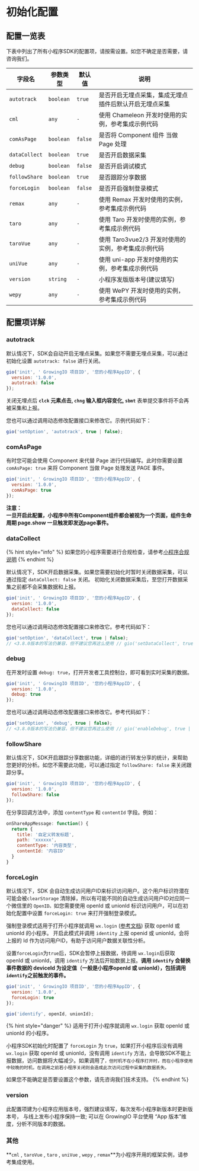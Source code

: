 # 初始化配置

## 配置一览表[​](http://localhost:3000/growingio-sdk-docs/docs/miniprogram/3.8/initSettings#%E9%85%8D%E7%BD%AE%E4%B8%80%E8%A7%88%E8%A1%A8) <a href="#pei-zhi-yi-lan-biao" id="pei-zhi-yi-lan-biao"></a>

下表中列出了所有小程序SDK的配置项，请按需设置。如您不确定是否需要，请咨询我们。

| **字段名**       | **参数类型**  | **默认值** | **说明**                           |
| ------------- | --------- | ------- | -------------------------------- |
| `autotrack`   | `boolean` | `true`  | 是否开启无埋点采集，集成无埋点插件后默认开启无埋点采集      |
| `cml`         | `any`     | `-`     | 使用 Chameleon 开发时使用的实例，参考集成示例代码   |
| `comAsPage`   | `boolean` | `false` | 是否将 Component 组件 当做 Page 处理      |
| `dataCollect` | `boolean` | `true`  | 是否开启数据采集                         |
| `debug`       | `boolean` | `false` | 是否开启调试模式                         |
| `followShare` | `boolean` | `true`  | 是否跟踪分享数据                         |
| `forceLogin`  | `boolean` | `false` | 是否开启强制登录模式                       |
| `remax`       | `any`     | `-`     | 使用 Remax 开发时使用的实例，参考集成示例代码       |
| `taro`        | `any`     | `-`     | 使用 Taro 开发时使用的实例，参考集成示例代码        |
| `taroVue`     | `any`     | `-`     | 使用 Taro3vue2/3 开发时使用的实例，参考集成示例代码 |
| `uniVue`      | `any`     | `-`     | 使用 uni-app 开发时使用的实例，参考集成示例代码     |
| `version`     | `string`  | `-`     | 小程序发版版本号(建议填写)                   |
| `wepy`        | `any`     | `-`     | 使用 WePY 开发时使用的实例，参考集成示例代码        |

## 配置项详解[​](http://localhost:3000/growingio-sdk-docs/docs/miniprogram/3.8/initSettings#%E9%85%8D%E7%BD%AE%E9%A1%B9%E8%AF%A6%E8%A7%A3) <a href="#pei-zhi-xiang-xiang-jie" id="pei-zhi-xiang-xiang-jie"></a>

### autotrack[​](http://localhost:3000/growingio-sdk-docs/docs/miniprogram/3.8/initSettings#autotrack) <a href="#autotrack" id="autotrack"></a>

默认情况下，SDK会自动开启无埋点采集。如果您不需要无埋点采集，可以通过初始化设置 `autotrack: false` 进行关闭。

```javascript
gio('init', ' GrowingIO 项目ID', '您的小程序AppID', {
  version: '1.0.0',
  autotrack: false  
});
```

关闭无埋点后 **`clck` 元素点击, `chng` 输入框内容变化, `sbmt`** 表单提交事件将不会再被采集和上报。

您也可以通过调用动态修改配置接口来修改它。示例代码如下：

```javascript
gio('setOption', 'autotrack', true | false);
```

### comAsPage[​](http://localhost:3000/growingio-sdk-docs/docs/miniprogram/3.8/initSettings#comaspage) <a href="#comaspage" id="comaspage"></a>

有时您可能会使用 Component 来代替 Page 进行代码编写。此时你需要设置 `comAsPage: true` 来将 Component 当做 Page 处理发送 PAGE 事件。

```javascript
gio('init', ' GrowingIO 项目ID', '您的小程序AppID', {
  version: '1.0.0',
  comAsPage: true  
});
```

**注意：**\
**一旦开启此配置，小程序中所有Component组件都会被视为一个页面，组件生命周期 page.show 一旦触发即发送page事件。**

### dataCollect <a href="#datacollect" id="datacollect"></a>

{% hint style="info" %}
如果您的小程序需要进行合规检查，请参考[小程序合规说明](https://docs.growingio.com/v3/developer-manual/sdkintegrated/compliance/xiao-cheng-xu-sdk-he-gui-shuo-ming)
{% endhint %}

默认情况下，SDK开启数据采集。如果您需要初始化时暂时关闭数据采集，可以通过指定 `dataCollect: false` 关闭。 初始化关闭数据采集后，至您打开数据采集之前都不会采集数据和上报。

```javascript
gio('init', ' GrowingIO 项目ID', '您的小程序AppID', {
  version: '1.0.0',
  dataCollect: false  
});
```

您也可以通过调用动态修改配置接口来修改它。参考代码如下：

```javascript
gio('setOption', 'dataCollect', true | false);
// <3.8.0版本的写法仍兼容，但不建议您再这么使用 // gio('setDataCollect', true | false);
```

### debug[​](http://localhost:3000/growingio-sdk-docs/docs/miniprogram/3.8/initSettings#debug) <a href="#debug" id="debug"></a>

在开发时设置 `debug: true`，打开开发者工具控制台，即可看到实时采集的数据。

```javascript
gio('init', ' GrowingIO 项目ID', '您的小程序AppID', {
  version: '1.0.0',
  debug: true 
});
```

您也可以通过调用动态修改配置接口来修改它。参考代码如下：

```javascript
gio('setOption', 'debug', true | false);
// <3.8.0版本的写法仍兼容，但不建议您再这么使用 // gio('enableDebug', true | false);
```

### followShare[​](http://localhost:3000/growingio-sdk-docs/docs/miniprogram/3.8/initSettings#followshare) <a href="#followshare" id="followshare"></a>

默认情况下，SDK开启跟踪分享数据功能，详细的进行转发分享的统计，来帮助您更好的分析。如您不需要此功能，可以通过指定 `followShare: false` 来关闭跟踪分享。

```javascript
gio('init', ' GrowingIO 项目ID', '您的小程序AppID', {
  version: '1.0.0',
  followShare: false  
});
```

在分享回调方法中，添加 `contentType` 和 `contentId` 字段。例如：

```javascript
onShareAppMessage: function() {
  return {
    title: '自定义转发标题',
    path: 'xxxxxx',
    contentType: '内容类型',
    contentId: '内容ID'
  }
}
```

### forceLogin <a href="#forcelogin" id="forcelogin"></a>

默认情况下，SDK 会自动生成访问用户ID来标识访问用户。这个用户标识符潜在可能会被`clearStorage` 清除掉，所以有可能不同的自动生成访问用户ID对应同一个微信里的 `OpenID。`如您需要使用 openId 或 unionId 标识访问用户，可以在初始化配置中设置 `forceLogin: true` 来打开强制登录模式。

强制登录模式适用于打开小程序就调用 `wx.login` ([参考文档](https://developers.weixin.qq.com/miniprogram/dev/api/open-api/login/wx.login.html)) 获取 openId 或 unionId 的小程序。 开启此模式并调用 `identity` 上报 openid 或 unionId，会将上报的 Id 作为访问用户ID，有助于访问用户数据关联性分析。

设置`forceLogin`为`true`后，SDK会暂停上报数据，待调用 `wx.login`后获取 openId 或 unionId，调用 `identify` 方法后开始数据上报。**调用 `identify` 会替换事件数据的 deviceId 为设定值（一般是小程序openId 或 unionId），包括调用`identify`之前触发的事件。**

```javascript
gio('init', ' GrowingIO 项目ID', '您的小程序AppID', {
  version: '1.0.0',
  forceLogin: true 
});
```

```javascript
gio('identify', openId, unionId);
```

{% hint style="danger" %}
适用于打开小程序就调用 `wx.login` 获取 openId 或 unionId 的小程序。

小程序SDK初始化时配置了 `forceLogin` 为 `true`，如果打开小程序后没有调用 `wx.login` 获取 openId 或 unionId，没有调用 `identify` 方法，会导致SDK不能上报数据，访问数据将大幅减少。如果调用了`，但时机不在小程序打开时，而在小程序使用中较晚的时机，在调用之前若小程序关闭则会造成此次访问过程中采集的数据丢失。`

如果您不能确定是否要设置这个参数，请先咨询我们技术支持。
{% endhint %}

### version <a href="#qi-ta" id="qi-ta"></a>

此配置项建为小程序应用版本号，强烈建议填写，每次发布小程序新版本时更新版本号， 与线上发布小程序保持一致; 可以在 GrowingIO 平台使用 “App 版本”维度，分析不同版本的数据。

### 其他[​](http://localhost:3000/growingio-sdk-docs/docs/miniprogram/3.8/initSettings#%E5%85%B6%E4%BB%96) <a href="#qi-ta" id="qi-ta"></a>

**`cml` , `taroVue` , `taro` , `uniVue` , `wepy` , `remax`**为小程序开用的框架实例，请参考集成使用。

